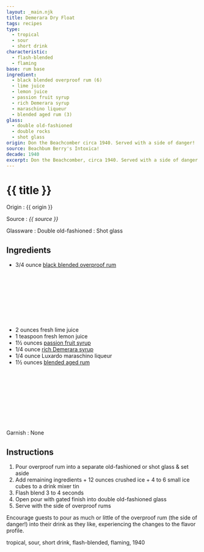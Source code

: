 ```yaml
---
layout: _main.njk
title: Demerara Dry Float
tags: recipes
type:
  - tropical
  - sour
  - short drink
characteristic:
  - flash-blended
  - flaming
base: rum base
ingredient:
  - black blended overproof rum (6)
  - lime juice
  - lemon juice
  - passion fruit syrup
  - rich Demerara syrup
  - maraschino liqueur
  - blended aged rum (3)
glass: 
  - double old-fashioned
  - double rocks
  - shot glass
origin: Don the Beachcomber circa 1940. Served with a side of danger!
source: Beachbum Berry's Intoxica!
decade: 1940
excerpt: Don the Beachcomber, circa 1940. Served with a side of danger (fire)!
---
```

<!-- markdownlint-disable MD025 -->
# {{ title }}
<!-- markdownlint-enable MD025 -->

Origin
  : {{ origin }}

Source
  : <cite><span data-pagefind-filter="Source">{{ source }}</span></cite>

Glassware
  : <span data-pagefind-filter="Glassware">Double old-fashioned</span>
  : <span data-pagefind-filter="Glassware">Shot glass</span>

## Ingredients

* 3/4 ounce [black blended overproof rum](/rums/12-rum-black-blended-overproof/)<icon-l space="1em" class="bigger" label="(6)"><span class="with-icon"><svg class="icon"><use href="/assets/images/icons/circle-6.svg#circle-6"></use></svg></span></icon-l>
* 2 ounces fresh lime juice
* 1 teaspoon fresh lemon juice
* 1&frac12; ounces [passion fruit syrup](/mixes/passion-fruit-syrup)
* 1/4 ounce [rich Demerara syrup](/mixes/2-1-simple-syrup)
* 1/4 ounce Luxardo maraschino liqueur
* 1&frac12; ounces [blended aged rum](/rums/05-rum-blended-aged/)<icon-l space="1em" class="bigger" label="(7)"><span class="with-icon"><svg class="icon"><use href="/assets/images/icons/circle-7.svg#circle-7"></use></svg></span></icon-l>

Garnish
  : <span data-pagefind-filter="Garnish">None</span>

## Instructions

1. Pour overproof rum into a separate old-fashioned or shot glass & set aside
2. Add remaining ingredients + 12 ounces crushed ice + 4 to 6 small ice cubes to a drink mixer tin
3. Flash blend 3 to 4 seconds
4. Open pour with gated finish into double old-fashioned glass
5. Serve with the side of overproof rums

Encourage guests to pour as much or little of the overproof rum (the side of danger!) into their drink as they like, experiencing the changes to the flavor profile.

<div
  data-cat[0]="Drink"
  data-type[0]="Tropical"
  data-type[1]="Sour"
  data-type[2]="Short drink"
  data-char[0]="Flash-blended"
  data-char[1]="Flaming"
  data-base[0]="Rum/Cane spirits"
  data-ingredient[0]="Black blended overproof rum [6]"
  data-ingredient[1]="Lime juice"
  data-ingredient[2]="Lemon juice"
  data-ingredient[3]="Passion fruit syrup"
  data-ingredient[4]="Rich Demerara syrup"
  data-ingredient[5]="Maraschino liqueur"
  data-ingredient[6]="Luxardo maraschino liqueur"
  data-ingredient[7]="Blended aged rum [3]"
  data-origin[0]="Don the Beachcomber"
  data-origin[1]="Donn Beach"
  data-origin[2]="Ernest Raymond Gantt"
  data-glass[0]="Double rocks"
  data-decade[0]="1940"
  data-pagefind-filter="
    Category[data-cat[0]],
    Type[data-type[0]],
    Type[data-type[1]],
    Type[data-type[2]],
    Characteristic[data-char[0]],
    Characteristic[data-char[1]],
    Base[data-base[0]],
    Ingredient[data-ingredient[0]],
    Ingredient[data-ingredient[1]],
    Ingredient[data-ingredient[2]],
    Ingredient[data-ingredient[3]],
    Ingredient[data-ingredient[4]],
    Ingredient[data-ingredient[5]],
    Ingredient[data-ingredient[6]],
    Ingredient[data-ingredient[7]],
    Origin[data-origin[0]],
    Origin[data-origin[1]],
    Origin[data-origin[2]],
    Glassware[data-glass[0]],
    Decade[data-decade[0]]
  "
>
</div>

<div class="keywords" aria-hidden>tropical, sour, short drink, flash-blended, flaming, 1940</div>
